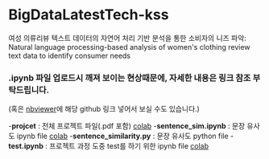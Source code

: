 # BigDataLatestTech-kss
여성 의류리뷰 텍스트 데이터의 자연어 처리 기반 분석을 통한 소비자의 니즈 파악:
Natural language processing-based analysis of women's clothing review text data to identify consumer needs

### .ipynb 파일 업로드시 깨져 보이는 현상때문에, 자세한 내용은 링크 참조 부탁드립니다.
(혹은 [nbviewer](https://nbviewer.org/)에 해당 github 링크 넣어서 보실 수도 있습니다.)

-**projcet** : 전체 프로젝트 파일(.pdf 포함) [colab](https://drive.google.com/file/d/1-8TJ0p1S91xuGoAqqdF3ngEC_aoXNTzh/view?usp=share_link)
-**sentence_sim.ipynb** : 문장 유사도 ipynb file [colab](https://drive.google.com/file/d/1-A1W69PfS-vn7C3WYLsKdeXTZsZ1O4vf/view?usp=share_link)
-**sentence_similarity.py** : 문장 유사도 python file
-**test.ipynb** : 프로젝트 과정 도중 test를 하기 위한 ipynb file [colab](https://drive.google.com/file/d/1-BkMoEZaw1Je0wZR4Fbj0ul8JF-mwdyj/view?usp=share_link)
